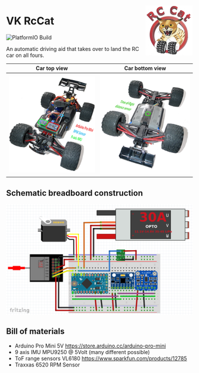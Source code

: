 <a href="#"><img src="images/logo_small.png" width="128" height="135" align="right"/></a>

# VK RcCat

![PlatformIO Build](https://github.com/VK/PrivateCat/workflows/PlatformIO%20Build/badge.svg)

An automatic driving aid that takes over to land the RC car on all fours.


Car top view                   |  Car bottom view
:-----------------------------:|:----------------------------------:
![](images/car_top_small.png)  |  ![](images/car_bottom_small.png)

## Schematic breadboard construction
![](images/sketch.png)


## Bill of materials
* Arduino Pro Mini 5V
  https://store.arduino.cc/arduino-pro-mini
* 9 axis IMU MPU9250 @ 5Volt
  (many different possible)
* ToF range sensors VL6180
  https://www.sparkfun.com/products/12785
* Traxxas 6520 RPM Sensor
